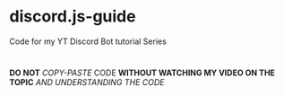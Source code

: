# discord.js-guide
Code for my YT Discord Bot tutorial Series
#
**DO NOT** *COPY-PASTE* CODE __WITHOUT WATCHING MY VIDEO ON THE TOPIC__ *AND UNDERSTANDING THE CODE*
